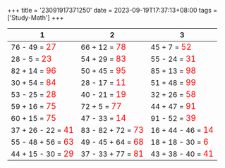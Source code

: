 +++ 
title = '23091917371250' 
date = 2023-09-19T17:37:13+08:00 
tags = ['Study-Math'] 
+++ 

1 | 2 | 3 
-- | -- | -- 
76 - 49 = <font color=red size=4>27</font> | 66 + 12 = <font color=red size=4>78</font> | 45 + 7 = <font color=red size=4>52</font> 
28 - 5 = <font color=red size=4>23</font> | 54 + 29 = <font color=red size=4>83</font> | 55 - 24 = <font color=red size=4>31</font> 
82 + 14 = <font color=red size=4>96</font> | 50 + 45 = <font color=red size=4>95</font> | 85 + 13 = <font color=red size=4>98</font> 
30 + 54 = <font color=red size=4>84</font> | 28 - 17 = <font color=red size=4>11</font> | 51 + 48 = <font color=red size=4>99</font> 
53 - 25 = <font color=red size=4>28</font> | 40 - 21 = <font color=red size=4>19</font> | 32 + 26 = <font color=red size=4>58</font> 
59 + 16 = <font color=red size=4>75</font> | 72 + 5 = <font color=red size=4>77</font> | 44 + 47 = <font color=red size=4>91</font> 
60 + 15 = <font color=red size=4>75</font> | 47 - 33 = <font color=red size=4>14</font> | 91 - 52 = <font color=red size=4>39</font> 
37 + 26 - 22 = <font color=red size=4>41</font> | 83 - 82 + 72 = <font color=red size=4>73</font> | 16 + 44 - 46 = <font color=red size=4>14</font> 
55 - 48 + 56 = <font color=red size=4>63</font> | 49 - 45 + 64 = <font color=red size=4>68</font> | 18 + 18 - 30 = <font color=red size=4>6</font> 
44 + 15 - 30 = <font color=red size=4>29</font> | 37 - 33 + 77 = <font color=red size=4>81</font> | 43 + 38 - 40 = <font color=red size=4>41</font> 

